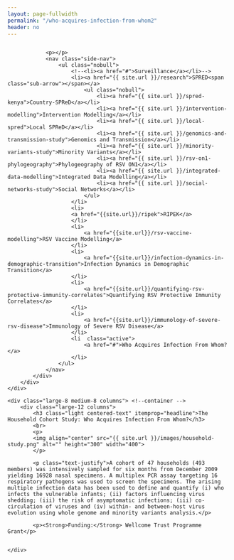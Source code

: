 ```yaml
---
layout: page-fullwidth
permalink: "/who-acquires-infection-from-whom2"
header: no
---
```


<!-- 1 -->

<section role="main" class="scroll-container">
<div class="row">
	<div class="large-4 medium-4 columns"> <!--side nav -->
		<div class="hide-for-small">
			<div class="sidebar">
			
				<p></p>
				<nav class="side-nav">
					<ul class="nobull">
						<!--<li><a href="#">Surveillance</a></li>-->
						<li><a href="{{ site.url }}/research">SPRED<span class="sub-arrow"></span></a>
							<ul class="nobull">
								<li><a href="{{ site.url }}/spred-kenya">Country-SPReD</a></li>
      							<li><a href="{{ site.url }}/intervention-modelling">Intervention Modelling</a></li>
     							<li><a href="{{ site.url }}/local-spred">Local SPReD</a></li>
      							<li><a href="{{ site.url }}/genomics-and-transmission-study">Genomics and Transmission</a></li>
      							<li><a href="{{ site.url }}/minority-variants-study">Minority Variants</a></li>
      							<li><a href="{{ site.url }}/rsv-on1-phylogeography">Phylogeography of RSV ON1</a></li>
      							<li><a href="{{ site.url }}/integrated-data-modelling">Integrated Data Modelling</a></li>
      							<li><a href="{{ site.url }}/social-networks-study">Social Networks</a></li>
							</ul>
						</li>
						<li>
						<a href="{{site.url}}/ripek">RIPEK</a>
						</li>
						<li>
    						<a href="{{site.url}}/rsv-vaccine-modelling">RSV Vaccine Modelling</a>
  						</li>
  						<li>
    						<a href="{{site.url}}/infection-dynamics-in-demographic-transition">Infection Dynamics in Demographic Transition</a>
  						</li>
  						<li>
    						<a href="{{site.url}}/quantifying-rsv-protective-immunity-correlates">Quantifying RSV Protective Immunity Correlates</a>
  						</li>
  						<li>
    						<a href="{{site.url}}/immunology-of-severe-rsv-disease">Immunology of Severe RSV Disease</a>
  						</li>
  						<li  class="active">
    						<a href="#">Who Acquires Infection From Whom?</a>
  						</li>
					</ul>
				</nav>
			</div>
		</div>
	</div>

	<div class="large-8 medium-8 columns"> <!--container -->
		<div class="large-12 columns">
			<h3 class="light centered-text" itemprop="headline">The Household Cohort Study: Who Acquires Infection From Whom?</h3>
			<br>
			<p>
			<img align="center" src="{{ site.url }}/images/household-study.png" alt="" height="300" width="400">
			</p>
			
			<p class="text-justify">A cohort of 47 households (493 members) was intensively sampled for six months from December 2009 yielding 16928 nasal specimens. A multiplex PCR assay targeting 16 respiratory pathogens was used to screen the specimens. The arising multiple infection data has been used to define and quantify (i) who infects the vulnerable infants; (ii) factors influencing virus shedding; (iii) the risk of asymptomatic infections; (iii) co-circulation of viruses and (iv) within- and between-host virus evolution using whole genome and minority variants analysis.</p>
			
			<p><Strong>Funding:</Strong> Wellcome Trust Programme Grant</p>

			
	</div>
  
</div>
</section>

